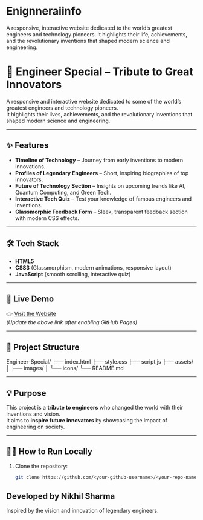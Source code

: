 # Enignneraiinfo
A responsive, interactive website dedicated to the world’s greatest engineers and technology pioneers. It highlights their life, achievements, and the revolutionary inventions that shaped modern science and engineering.

# 🌟 Engineer Special – Tribute to Great Innovators

A responsive and interactive website dedicated to some of the world’s greatest engineers and technology pioneers.  
It highlights their lives, achievements, and the revolutionary inventions that shaped modern science and engineering.

---

## ✨ Features
- **Timeline of Technology** – Journey from early inventions to modern innovations.
- **Profiles of Legendary Engineers** – Short, inspiring biographies of top innovators.
- **Future of Technology Section** – Insights on upcoming trends like AI, Quantum Computing, and Green Tech.
- **Interactive Tech Quiz** – Test your knowledge of famous engineers and inventions.
- **Glassmorphic Feedback Form** – Sleek, transparent feedback section with modern CSS effects.

---

## 🛠️ Tech Stack
- **HTML5**
- **CSS3** (Glassmorphism, modern animations, responsive layout)
- **JavaScript** (smooth scrolling, interactive quiz)

---

## 🚀 Live Demo
👉 [Visit the Website](https://Nikhil870035.github.io/Engineeraiinfo/)  
*(Update the above link after enabling GitHub Pages)*

---

## 📂 Project Structure
Engineer-Special/
├── index.html
├── style.css
├── script.js
├── assets/
│ ├── images/
│ └── icons/
└── README.md


---

## 💡 Purpose
This project is a **tribute to engineers** who changed the world with their inventions and vision.  
It aims to **inspire future innovators** by showcasing the impact of engineering on society.

---

## 🧑‍💻 How to Run Locally
1. Clone the repository:
   ```bash
   git clone https://github.com/<your-github-username>/<your-repo-name>.git

## Developed by Nikhil Sharma
Inspired by the vision and innovation of legendary engineers.
